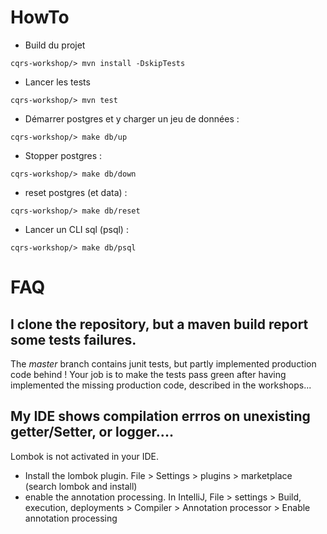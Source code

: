 HowTo
=====
* Build du projet
```
cqrs-workshop/> mvn install -DskipTests
```
* Lancer les tests
```
cqrs-workshop/> mvn test
```
* Démarrer postgres et y charger un jeu de données :
```
cqrs-workshop/> make db/up
```
* Stopper postgres :
```
cqrs-workshop/> make db/down
```
* reset postgres (et data) :
```
cqrs-workshop/> make db/reset
```
* Lancer un CLI sql (psql) :
```
cqrs-workshop/> make db/psql
```

FAQ
===
## I clone the repository, but a maven build report some tests failures.
The *master* branch contains junit tests, but partly implemented production code behind ! Your job is to make the tests pass green after having implemented the missing production code, described in the workshops...

## My IDE shows compilation errros on unexisting getter/Setter, or logger....
Lombok is not activated in your IDE. 
* Install the lombok plugin. File > Settings > plugins > marketplace (search lombok and install)
* enable the annotation processing. In IntelliJ, File > settings > Build, execution, deployments > Compiler > Annotation processor > Enable annotation processing